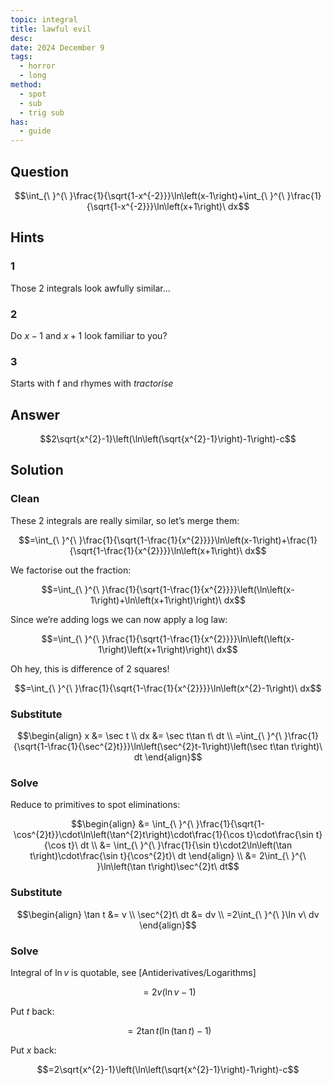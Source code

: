 ```yaml
---
topic: integral
title: lawful evil
desc: 
date: 2024 December 9
tags:
  - horror
  - long
method:
  - spot
  - sub
  - trig sub
has:
  - guide
---
```



## Question
```math
\int_{\ }^{\ }\frac{1}{\sqrt{1-x^{-2}}}\ln\left(x-1\right)+\int_{\ }^{\ }\frac{1}{\sqrt{1-x^{-2}}}\ln\left(x+1\right)\ dx
```


## Hints

### 1
Those 2 integrals look awfully similar...

### 2
Do $x - 1$ and $x + 1$ look familiar to you?

### 3
Starts with f and rhymes with <em>tractorise</em>


## Answer
```math
2\sqrt{x^{2}-1}\left(\ln\left(\sqrt{x^{2}-1}\right)-1\right)-c
```


## Solution

### Clean
These 2 integrals are really similar, so let’s merge them:

```math
=\int_{\ }^{\ }\frac{1}{\sqrt{1-\frac{1}{x^{2}}}}\ln\left(x-1\right)+\frac{1}{\sqrt{1-\frac{1}{x^{2}}}}\ln\left(x+1\right)\ dx
```

We factorise out the fraction:

```math
=\int_{\ }^{\ }\frac{1}{\sqrt{1-\frac{1}{x^{2}}}}\left(\ln\left(x-1\right)+\ln\left(x+1\right)\right)\ dx
```

Since we’re adding logs we can now apply a log law:

```math
=\int_{\ }^{\ }\frac{1}{\sqrt{1-\frac{1}{x^{2}}}}\ln\left(\left(x-1\right)\left(x+1\right)\right)\ dx
```

Oh hey, this is difference of 2 squares!

```math
=\int_{\ }^{\ }\frac{1}{\sqrt{1-\frac{1}{x^{2}}}}\ln\left(x^{2}-1\right)\ dx
```

### Substitute

```math
\begin{align}
  x &= \sec t
  \\ dx &= \sec t\tan t\ dt
  \\ =\int_{\ }^{\ }\frac{1}{\sqrt{1-\frac{1}{\sec^{2}t}}}\ln\left(\sec^{2}t-1\right)\left(\sec t\tan t\right)\ dt
\end{align}
```

### Solve
Reduce to primitives to spot eliminations:

```math
\begin{align}
  &= \int_{\ }^{\ }\frac{1}{\sqrt{1-\cos^{2}t}}\cdot\ln\left(\tan^{2}t\right)\cdot\frac{1}{\cos t}\cdot\frac{\sin t}{\cos t}\ dt
  \\ &= \int_{\ }^{\ }\frac{1}{\sin t}\cdot2\ln\left(\tan t\right)\cdot\frac{\sin t}{\cos^{2}t}\ dt
\end{align}
  \\ &= 2\int_{\ }^{\ }\ln\left(\tan t\right)\sec^{2}t\ dt
```

### Substitute

```math
\begin{align}
  \tan t &= v
  \\ \sec^{2}t\ dt &= dv
  \\ =2\int_{\ }^{\ }\ln v\ dv
\end{align}
```

### Solve
Integral of $\ln{v}$ is quotable, see [Antiderivatives/Logarithms]

```math
=2v\left(\ln v-1\right)
```

Put $t$ back:

```math
=2\tan t\left(\ln\left(\tan t\right)-1\right)
```

Put $x$ back:


```math
=2\sqrt{x^{2}-1}\left(\ln\left(\sqrt{x^{2}-1}\right)-1\right)-c
```

